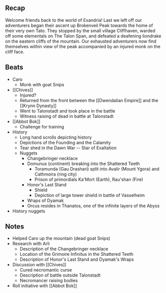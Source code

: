 ## Recap

Welcome friends back to the world of Exandria! Last we left off our adventurers began their ascent up Brokenveil Peak towards the home of their very own Tato. They stopped by the small village Cliffhaven, warded off some elementals on The Talon Span, and defeated a deafening liondrake on the eastern cliffs of the mountain. Our exhausted adventurers now find themselves within view of the peak accompanied by an injured monk on the cliff face.

## Beats

* Caro
	* Monk with goat Snips
* [[Chives]]
	* Injured?
	* Returned from the front between the [[Dwendalian Empire]] and the [[Krynn Dynasty]]
	* Went to Talonstadt and took place in the battle
	* Witness raising of dead in battle at Talonstadt
* [[Abbot Bok]]
	* Challenge for training
* History
	* Long hand scrolls depicting history
	* Depictions of the Founding and the Calamity
	* Tear shed in the Dawn War -- Star of Exaltation
	* Nuggets
		* Changebringer necklace
		* Domunus (continent) breaking into the Shattered Teeth
			* Toramunda (Gau Drashari) split into Avalir (Mount Ygora) and Cathmoira (ring city)
			* Prison of primordials Ka'Mort (Earth), Rau'shan (Fire)
		* Honor's Last Stand
			* Shield
			* Depiction of large tower shield in battle of Vasselheim
		* Wraps of Dyamak
		* Orcus resides in Thanatos, one of the infinite layers of the Abyss
* History nuggets


## Notes

* Helped Caro up the mountain (dead goat Snips)
* Research with Arli
	* Description of the Changebringer necklace
	* Location of the Grimoire Infinitus in the Shattered Teeth
	* Description of Honor's Last Stand and Dyamak's Wraps
* Discussion with [[Chives]]
	* Cured necromantic curse
	* Description of battle outside Talonstadt
	* Necromancer raising bodies
* Roll initiative with [[Abbot Bok]]